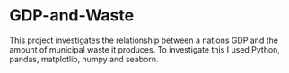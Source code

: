 # GDP-and-Waste
This project investigates the relationship between a nations GDP and the amount of municipal waste it produces. To investigate this I used Python, pandas, matplotlib, numpy and seaborn.
